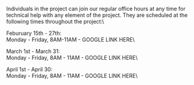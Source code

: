 Individuals in the project can join our regular office hours at any time for technical help with any element of the project.  They are scheduled at the following times throughout the project:\\

Feburuary 15th - 27th:\
Monday - Friday, 8AM-11AM - GOOGLE LINK HERE\

March 1st - March 31:\
Monday - Friday, 8AM - 11AM - GOOGLE LINK HERE\

April 1st - April 30:\
Monday - Friday, 8AM - 11AM - GOOGLE LINK HERE\

